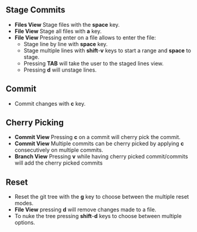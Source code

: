 ## Stage Commits
* **Files View** Stage files with the **space** key.
* **File View** Stage all files with **a** key.
* **File View** Pressing enter on a file allows to enter the file:
	* Stage line by line with **space** key.
	* Stage multiple lines with **shift**-**v** keys to start a range and **space** to stage.
	* Pressing **TAB** will take the user to the staged lines view.
	* Pressing **d** will unstage lines.

## Commit 
* Commit changes with **c** key.

## Cherry Picking
* **Commit View** Pressing **c** on a commit will cherry pick the commit.
* **Commit View** Multiple commits can be cherry picked by applying **c** consecutively on multiple commits.
* **Branch View** Pressing **v** while having cherry picked commit/commits will add the cherry picked commits

## Reset
* Reset the git tree with the **g** key to choose between the multiple reset modes.
* **File View** pressing **d** will remove changes made to a file.
* To nuke the tree pressing **shift**-**d** keys to choose between multiple options.
